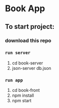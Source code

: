 # Book App

## To start project:

### download this repo

### `run server`
  1) cd book-server
  2) json-server db.json

### `run app`
  1) cd book-front
  2) npm install
  3) npm start
